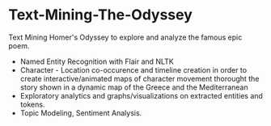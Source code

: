 # Text-Mining-The-Odyssey
Text Mining Homer's Odyssey to explore and analyze the famous epic poem.
* Named Entity Recognition with Flair and NLTK
* Character - Location co-occurence and timeline creation in order to create interactive/animated maps of character movement thorought the story shown in a dynamic map of the Greece and the Mediterranean
* Exploratory analytics and graphs/visualizations on extracted entities and tokens.
* Topic Modeling, Sentiment Analysis.
